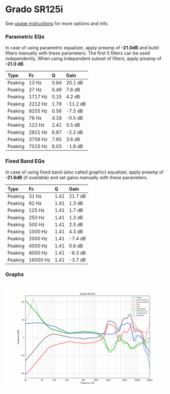 # Grado SR125i
See [usage instructions](https://github.com/jaakkopasanen/AutoEq#usage) for more options and info.

### Parametric EQs
In case of using parametric equalizer, apply preamp of **-21.0dB** and build filters manually
with these parameters. The first 5 filters can be used independently.
When using independent subset of filters, apply preamp of **-21.0 dB**.

| Type    | Fc      |    Q | Gain     |
|:--------|:--------|:-----|:---------|
| Peaking | 13 Hz   | 0.64 | 20.1 dB  |
| Peaking | 27 Hz   | 0.49 | 7.6 dB   |
| Peaking | 1717 Hz | 0.15 | 4.2 dB   |
| Peaking | 2212 Hz | 1.79 | -11.2 dB |
| Peaking | 8255 Hz | 0.56 | -7.5 dB  |
| Peaking | 78 Hz   | 4.18 | -0.5 dB  |
| Peaking | 122 Hz  | 2.41 | 0.5 dB   |
| Peaking | 2821 Hz | 6.87 | -2.2 dB  |
| Peaking | 3756 Hz | 7.65 | 3.6 dB   |
| Peaking | 7015 Hz | 6.03 | -1.8 dB  |

### Fixed Band EQs
In case of using fixed band (also called graphic) equalizer, apply preamp of **-21.6dB**
(if available) and set gains manually with these parameters.

| Type    | Fc       |    Q | Gain    |
|:--------|:---------|:-----|:--------|
| Peaking | 31 Hz    | 1.41 | 21.7 dB |
| Peaking | 62 Hz    | 1.41 | 1.3 dB  |
| Peaking | 125 Hz   | 1.41 | 1.7 dB  |
| Peaking | 250 Hz   | 1.41 | 1.3 dB  |
| Peaking | 500 Hz   | 1.41 | 2.5 dB  |
| Peaking | 1000 Hz  | 1.41 | 4.3 dB  |
| Peaking | 2000 Hz  | 1.41 | -7.4 dB |
| Peaking | 4000 Hz  | 1.41 | 0.6 dB  |
| Peaking | 8000 Hz  | 1.41 | -6.3 dB |
| Peaking | 16000 Hz | 1.41 | -3.7 dB |

### Graphs
![](./Grado%20SR125i.png)